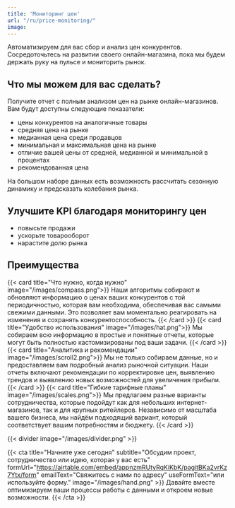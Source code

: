 ```yaml
---
title: 'Мониторинг цен'
url: "/ru/price-monitoring/"
image: 
---
```



Автоматизируем для вас сбор и анализ цен конкурентов. Сосредоточьтесь на развитии своего онлайн-магазина, пока мы будем держать руку на пульсе и мониторить рынок.

## Что мы можем для вас сделать?

Получите отчет с полным анализом цен на рынке онлайн-магазинов. Вам будут доступны следующие показатели:

- цены конкурентов на аналогичные товары
- средняя цена на рынке
- медианная цена среди продавцов
- минимальная и максимальная цена на рынке
- отличие вашей цены от средней, медианной и минимальной в процентах
- рекомендованная цена

На большом наборе данных есть возможность рассчитать сезонную динамику и предсказать колебания рынка.

## Улучшите KPI благодаря мониторингу цен

- повысьте продажи
- ускорьте товарооборот
- нарастите долю рынка

## Преимущества

<div class="cards-container">
  {{< card title="Что нужно, когда нужно" image="/images/compass.png">}}
  Наши алгоритмы собирают и обновляют информацию о ценах ваших конкурентов с той периодичностью, которая вам необходима, обеспечивая вас самыми свежими данными. Это позволяет вам моментально реагировать на изменения и сохранять конкурентоспособность.
  {{< /card >}}
  {{< card title="Удобство использования" image="/images/hat.png">}}
  Мы собираем всю информацию в простые и понятные отчеты, которые могут быть полностью кастомизированы под ваши задачи. 
  {{< /card >}}
  {{< card title="Аналитика и рекомендации" image="/images/scroll2.png">}}
  Мы не только собираем данные, но и предоставляем вам подробный анализ рыночной ситуации. Наши отчеты включают рекомендации по корректировке цен, выявлению трендов и выявлению новых возможностей для увеличения прибыли.
  {{< /card >}}
  {{< card title="Гибкие тарифные планы" image="/images/scales.png">}}
  Мы предлагаем разные варианты сотрудничества, которые подойдут как для небольших интернет-магазинов, так и для крупных ритейлеров. Независимо от масштаба вашего бизнеса, мы найдём подходящий вариант, который соответствует вашим потребностям и бюджету.
  {{< /card >}}
</div>

{{< divider image="/images/divider.png" >}}

{{< cta 
    title="Начните уже сегодня" 
    subtitle="Обсудим проект, сотрудничество или идею, которая у вас есть" 
    formUrl="https://airtable.com/embed/appnzmRUtyRqKiKbK/pagitBKa2vrKz7Ytx/form"
    emailText="Свяжитесь с нами по адресу"
    useFormText="или используйте форму."
    image="/images/hand.png" >}}
Давайте вместе оптимизируем ваши процессы работы с данными и откроем новые возможности.
{{< /cta >}}
